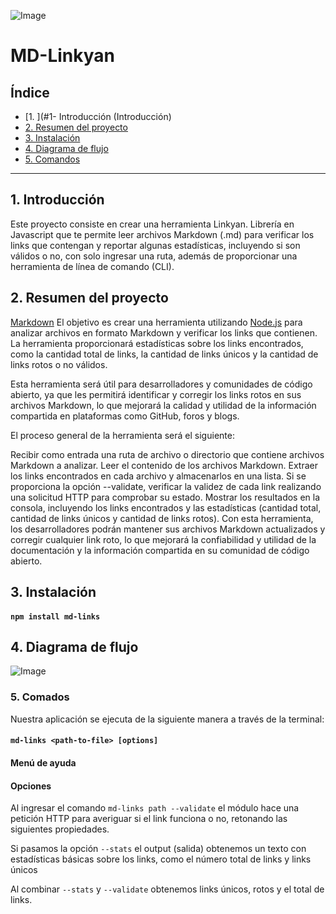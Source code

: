 ![Image](https://user-images.githubusercontent.com/129693341/250697163-be9c92fd-7dc7-4d07-8520-e0e71d4159aa.png)

# MD-Linkyan

## Índice

* [1. ](#1- Introducción (Introducción)
* [2. Resumen del proyecto](#2-resumen-del-proyecto)
* [3. Instalación](#3-instalacion)
* [4. Diagrama de flujo](#4-diagrama-de-flujo)
* [5. Comandos](#5-comandos)

***
## 1. Introducción
Este proyecto consiste en crear una herramienta Linkyan. Librería en Javascript que te permite leer archivos Markdown (.md) para verificar los links que contengan y reportar algunas estadísticas, incluyendo si son válidos o no, con solo ingresar una ruta, además de proporcionar una herramienta de línea de comando (CLI).

## 2. Resumen del proyecto
[Markdown](https://es.wikipedia.org/wiki/Markdown) El objetivo es crear una herramienta utilizando [Node.js](https://nodejs.org/) para analizar archivos en formato Markdown y verificar los links que contienen. La herramienta proporcionará estadísticas sobre los links encontrados, como la cantidad total de links, la cantidad de links únicos y la cantidad de links rotos o no válidos.

Esta herramienta será útil para desarrolladores y comunidades de código abierto, ya que les permitirá identificar y corregir los links rotos en sus archivos Markdown, lo que mejorará la calidad y utilidad de la información compartida en plataformas como GitHub, foros y blogs.

El proceso general de la herramienta será el siguiente:

Recibir como entrada una ruta de archivo o directorio que contiene archivos Markdown a analizar.
Leer el contenido de los archivos Markdown.
Extraer los links encontrados en cada archivo y almacenarlos en una lista.
Si se proporciona la opción --validate, verificar la validez de cada link realizando una solicitud HTTP para comprobar su estado.
Mostrar los resultados en la consola, incluyendo los links encontrados y las estadísticas (cantidad total, cantidad de links únicos y cantidad de links rotos).
Con esta herramienta, los desarrolladores podrán mantener sus archivos Markdown actualizados y corregir cualquier link roto, lo que mejorará la confiabilidad y utilidad de la documentación y la información compartida en su comunidad de código abierto.

## 3. Instalación
#### `npm install md-links`

## 4. Diagrama de flujo

![Image](https://user-images.githubusercontent.com/129693341/254017149-42480e97-47c0-490d-8abe-51dca22ef639.png)


### 5. Comados

Nuestra aplicación se ejecuta de la siguiente manera a través de la terminal:

#### `md-links <path-to-file> [options]`

#### Menú de ayuda



#### Opciones



Al ingresar el comando `md-links path --validate` el módulo hace una petición HTTP para averiguar si el link funciona o no, retonando las siguientes propiedades.



Si pasamos la opción `--stats` el output (salida) obtenemos un texto con estadísticas básicas sobre los links, como el número total de links y links únicos



Al combinar `--stats` y `--validate` obtenemos links únicos, rotos y el total de links.





